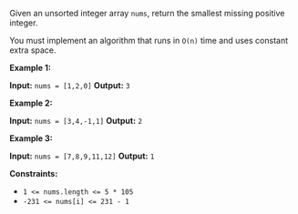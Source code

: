 Given an unsorted integer array `nums`, return the smallest missing positive integer.

You must implement an algorithm that runs in `O(n)` time and uses constant extra space.

**Example 1:**

**Input:** `nums = [1,2,0]`
**Output:** `3`

**Example 2:**

**Input:** `nums = [3,4,-1,1]`
**Output:** `2`

**Example 3:**

**Input:** `nums = [7,8,9,11,12]`
**Output:** `1`

**Constraints:**

-   `1 <= nums.length <= 5 * 105`
-   `-231 <= nums[i] <= 231 - 1`